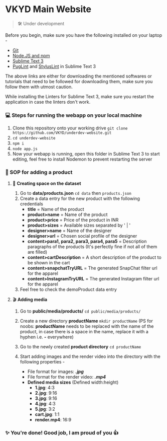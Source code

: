 # VKYD Main Website
> 🛠️ Under development

Before you begin, make sure you have the following installed on your laptop -
* [Git](https://git-scm.com/downloads)
* [Node.JS and npm](https://nodejs.org/en/download/)
* [Sublime Text 3](https://www.sublimetext.com/3)
* [PugLint](https://github.com/SublimeLinter/SublimeLinter-pug-lint) and [StylusLint](https://packagecontrol.io/packages/SublimeLinter-contrib-stylint) in Sublime Text 3

The above links are either for downloading the mentioned softwares or tutorials that need to be followed for downloading them, make sure you follow them with utmost caution.

While installing the Linters for Sublime Text 3, make sure you restart the application in case the linters don't work.

### 💻 Steps for running the webapp on your local machine
1. Clone this repository onto your working drive ```git clone https://github.com/VKYD/underdev-website.git```
2. ```cd underdev-website```
3. ```npm i```
4. ```node app.js```
5. Now your webapp is running, open this folder in Sublime Text 3 to start editing, feel free to install Nodemon to prevent restarting the server

### 👗 SOP for adding a product
1. 📃 **Creating space on the dataset**
	1. Go to **data/products.json** ```cd data``` then ```products.json```
	2. Create a data entry for the new product with the following credentials
	   * **title** = Name of the product
	   * **product>name** = Name of the product
	   * **product>price** = Price of the product in INR
	   * **product>sizes** = Available sizes separated by ' | '
	   * **designer>name** = Name of the designer
	   * **designer>url** = Chosen social profile of the designer
	   * **content>para1, para2, para3, para4, para5** = Description paragraphs of the products (It's perfectly fine if not all of them are filled)
	   * **content>cartDescription** = A short description of the product to be shown in the cart
	   * **content>snapchatTryURL** = The generated SnapChat filter url for the apparel
	   * **content>InstagramTryURL** = The generated Instagram filter url for the apparel
	3. Feel free to check the demoProduct data entry

2. 🎬 **Adding media**
	1. Go to **public/media/products/**  ```cd public/media/products/```
	2. Create a new directory **productName**  ```mkdir productName``` (PS for noobs: **productName** needs to be replaced with the name of the product, in case there is a space in the name, replace it with a hyphen i.e. **-** everywhere)
	
	3. Go to the newly created **product directory** ```cd productName```
	4. Start adding images and the render video into the directory with the following properties -
		* File format for images: _**.jpg**_
		* File format for  the render video: _**.mp4**_
		* **Defined media sizes** (Defined width:height)
			* **1.jpg**: 4:3
			* **2.jpg**: 9:16
			* **3.jpg**: 9:16
			* **4.jpg**: 4:3
			* **5.jpg**: 3:2
			* **cart.jpg**: 1:1
			* **render.mp4**: 16:9

### ✨ You're done! Good job, I am proud of you 👍
